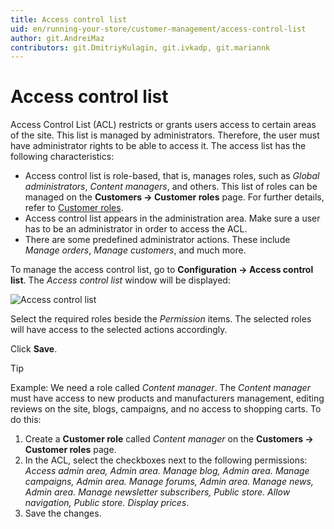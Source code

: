```yaml
---
title: Access control list
uid: en/running-your-store/customer-management/access-control-list
author: git.AndreiMaz
contributors: git.DmitriyKulagin, git.ivkadp, git.mariannk
---
```


# Access control list

Access Control List (ACL) restricts or grants users access to certain areas of the site. This list is managed by administrators. Therefore, the user must have administrator rights to be able to access it. The access list has the following characteristics:

* Access control list is role-based, that is, manages roles, such as *Global administrators*, *Content managers*, and others. This list of roles can be managed on the **Customers → Customer roles** page. For further details, refer to [Customer roles](xref:en/running-your-store/customer-management/customer-roles).
* Access control list appears in the administration area. Make sure a user has to be an administrator in order to access the ACL.
* There are some predefined administrator actions. These include *Manage orders*, *Manage customers*, and much more.

To manage the access control list, go to **Configuration → Access control list**. The *Access control list* window will be displayed:

![Access control list](_static/access-control-list/acl.png)

Select the required roles beside the *Permission* items. The selected roles will have access to the selected actions accordingly.

Click **Save**.

> [!TIP]
> 
> Example: We need a role called *Content manager*. The *Content manager* must have access to new products and manufacturers management, editing reviews on the site, blogs, campaigns, and no access to shopping carts.
> To do this:
> 1. Create a **Customer role** called *Content manager* on the **Customers → Customer roles** page.
> 1. In the ACL, select the checkboxes next to the following permissions: *Access admin area, Admin area. Manage blog, Admin area. Manage campaigns, Admin area. Manage forums, Admin area. Manage news, Admin area. Manage newsletter subscribers, Public store. Allow navigation, Public store. Display prices*.
> 1. Save the changes.
